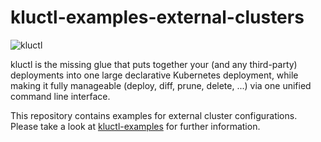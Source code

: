 # kluctl-examples-external-clusters

![kluctl](https://github.com/kluctl/kluctl/blob/80a09dfc6c06c5fc7002d088e213664f4e047b09/logo/kluctl.png)

kluctl is the missing glue that puts together your (and any third-party) deployments into one large declarative
Kubernetes deployment, while making it fully manageable (deploy, diff, prune, delete, ...) via one unified command
line interface.

This repository contains examples for external cluster configurations. Please take a look at 
[kluctl-examples](https://github.com/kluctl/kluctl-examples) for further information.
